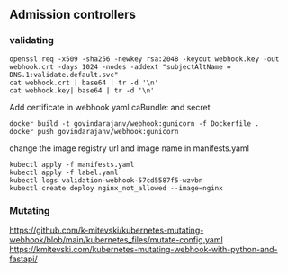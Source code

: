 ## Admission controllers

### validating

```
openssl req -x509 -sha256 -newkey rsa:2048 -keyout webhook.key -out webhook.crt -days 1024 -nodes -addext "subjectAltName = DNS.1:validate.default.svc"               
cat webhook.crt | base64 | tr -d '\n'
cat webhook.key| base64 | tr -d '\n'
```

Add certificate in webhook yaml caBundle: and secret 

```
docker build -t govindarajanv/webhook:gunicorn -f Dockerfile .
docker push govindarajanv/webhook:gunicorn
```

change the image registry url and image name in manifests.yaml

```
kubectl apply -f manifests.yaml
kubectl apply -f label.yaml
kubectl logs validation-webhook-57cd5587f5-wzvbn
kubectl create deploy nginx_not_allowed --image=nginx
```

### Mutating

https://github.com/k-mitevski/kubernetes-mutating-webhook/blob/main/kubernetes_files/mutate-config.yaml
https://kmitevski.com/kubernetes-mutating-webhook-with-python-and-fastapi/

